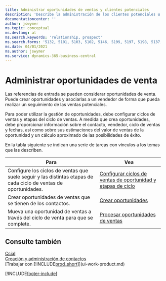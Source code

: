 ```yaml
---
title: Administrar oportunidades de ventas y clientes potenciales
description: 'Describe la administración de los clientes potenciales u oportunidades de venta entrantes en Business Central, y la asociación de la oportunidad con un vendedor para realizar un seguimiento de las ventas potenciales.'
documentationcenter: ''
author: jswymer
ms.topic: conceptual
ms.devlang: al
ms.search.keywords: 'relationship, prospect'
ms.search.forms: '5132, 5101, 5103, 5102, 5146, 5199, 5197, 5198, 5137, 5086, 5089, 5087, 5088, 5090, 5128, 5133, 5114, 5151, 5145, 5126, 5189, 5191, 5097, 5135, 5188, 5187, 5154, 5147, 5131, 9257, 5124, 782, 5130, 5123, 5127, 5174, 5125, 5115, 5112, 5111, 5110, 5109, 5149, 5169, 5190, 783, 505, 5118, 5072, 781, 5152, 5153, 5155, 5098, 5196, 5096, 5099, 9255, 5129, 5136'
ms.date: 04/01/2021
ms.author: jswymer
ms.service: dynamics-365-business-central
---
```

# Administrar oportunidades de venta
Las referencias de entrada se pueden considerar oportunidades de venta. Puede crear oportunidades y asociarlas a un vendedor de forma que pueda realizar un seguimiento de las ventas potenciales.

Para poder utilizar la gestión de oportunidades, debe configurar ciclos de ventas y etapas del ciclo de ventas. A medida que crea oportunidades, debe proporcionar información sobre el contacto, vendedor, ciclo de ventas y fechas, así como sobre sus estimaciones del valor de ventas de la oportunidad y un cálculo aproximado de las posibilidades de éxito.

En la tabla siguiente se indican una serie de tareas con vínculos a los temas que las describen.

| Para | Vea |
| --- | --- |
| Configure los ciclos de ventas que suele seguir y las distintas etapas de cada ciclo de ventas de oportunidades. |[Configurar ciclos de ventas de oportunidad y etapas de ciclo](marketing-how-setup-opportunity-sales-cycles-stages.md) |
| Crear oportunidades de ventas que se tienen de los contactos. |[Crear oportunidades](marketing-how-create-opportunities.md) |
| Mueva una oportunidad de ventas a través del ciclo de venta para que se complete. |[Procesar oportunidades de ventas](marketing-processing-sales-opportunities.md) |

## Consulte también
[Ccial](sales-manage-sales.md)  
[Creación y administración de contactos](marketing-contacts.md)  
[Trabajar con [!INCLUDE[prod_short](includes/prod_short.md)]](ui-work-product.md)


[!INCLUDE[footer-include](includes/footer-banner.md)]